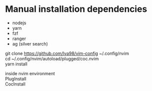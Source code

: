 # Manual installation dependencies
- nodejs
- yarn
- fzf
- ranger
- ag (silver search)

git clone https://github.com/lva98/vim-config ~/.config/nvim\
cd ~/.config/nvim/autoload/plugged/coc.nvim\
yarn install

inside nvim environment\
PlugInstall\
CocInstall
